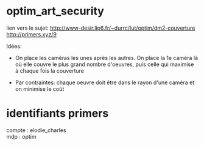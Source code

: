 # optim_art_security

lien vers le sujet: 
http://www-desir.lip6.fr/~durrc/Iut/optim/dm2-couverture
http://primers.xyz/9

Idées:
* On place les caméras les unes après les autres. On place la 1e caméra là où elle couvre le plus
grand nombre d'oeuvres, puis celle qui maximise à chaque fois la couverture

* Par contraintes: chaque oeuvre doit être dans le rayon d'une caméra et on minimise le coût 

# identifiants primers
compte : elodie_charles  
mdp : optim